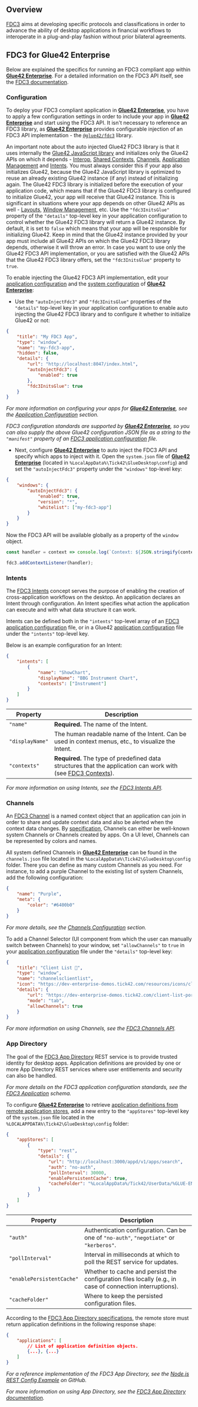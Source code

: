 ## Overview

[FDC3](https://fdc3.finos.org/) aims at developing specific protocols and classifications in order to advance the ability of desktop applications in financial workflows to interoperate in a plug-and-play fashion without prior bilateral agreements.

## FDC3 for Glue42 Enterprise

<glue42 name="addClass" class="colorSection" element="p" text="Available since Glue42 Enterprise 3.9">

Below are explained the specifics for running an FDC3 compliant app within [**Glue42 Enterprise**](https://glue42.com/enterprise/). For a detailed information on the FDC3 API itself, see the [FDC3 documentation](https://fdc3.finos.org/docs/fdc3-intro).

### Configuration

To deploy your FDC3 compliant application in [**Glue42 Enterprise**](https://glue42.com/enterprise/), you have to apply a few configuration settings in order to include your app in [**Glue42 Enterprise**](https://glue42.com/enterprise/) and start using the FDC3 API. It isn't necessary to reference an FDC3 library, as [**Glue42 Enterprise**](https://glue42.com/enterprise/) provides configurable injection of an FDC3 API implementation - the [`@glue42/fdc3`](https://www.npmjs.com/package/@glue42/fdc3) library.

An important note about the auto injected Glue42 FDC3 library is that it uses internally the [Glue42 JavaScript library](../how-to/glue42-enable-your-app/javascript/index.html) and initializes only the Glue42 APIs on which it depends - [Interop](../../glue42-concepts/data-sharing-between-apps/interop/javascript/index.html), [Shared Contexts](../../glue42-concepts/data-sharing-between-apps/shared-contexts/javascript/index.html), [Channels](../../glue42-concepts/data-sharing-between-apps/channels/javascript/index.html), [Application Management](../../glue42-concepts/application-management/javascript/index.html) and [Intents](../../glue42-concepts/intents/javascript/index.html). You must always consider this if your app also initializes Glue42, because the Glue42 JavaScript library is optimized to reuse an already existing Glue42 instance (if any) instead of initializing again. The Glue42 FDC3 library is initialized before the execution of your application code, which means that if the Glue42 FDC3 library is configured to initialize Glue42, your app will receive that Glue42 instance. This is significant in situations where your app depends on other Glue42 APIs as well - [Layouts](../../glue42-concepts/windows/layouts/javascript/index.html), [Window Management](../../glue42-concepts/windows/window-management/javascript/index.html), etc. Use the `"fdc3InitsGlue"` property of the `"details"` top-level key in your application configuration to control whether the Glue42 FDC3 library will return a Glue42 instance. By default, it is set to `false` which means that your app will be responsible for initializing Glue42. Keep in mind that the Glue42 instance provided by your app must include all Glue42 APIs on which the Glue42 FDC3 library depends, otherwise it will throw an error. In case you want to use only the Glue42 FDC3 API implementation, or you are satisfied with the Glue42 APIs that the Glue42 FDC3 library offers, set the `"fdc3InitsGlue"` property to `true`.

To enable injecting the Glue42 FDC3 API implementation, edit your [application configuration](../../developers/configuration/application/index.html) and the [system configuration](../../developers/configuration/system/index.html) of [**Glue42 Enterprise**](https://glue42.com/enterprise/):

- Use the `"autoInjectFdc3"` and `"fdc3InitsGlue"` properties of the `"details"` top-level key in your application configuration to enable auto injecting the Glue42 FDC3 library and to configure it whether to initialize Glue42 or not:

```json
{
    "title": "My FDC3 App",
    "type": "window",
    "name": "my-fdc3-app",
    "hidden": false,
    "details": {
        "url": "http://localhost:8047/index.html",
        "autoInjectFdc3": {
            "enabled": true
        },
        "fdc3InitsGlue": true
    }
}
```

*For more information on configuring your apps for [**Glue42 Enterprise**](https://glue42.com/enterprise/), see the [Application Configuration](../../developers/configuration/application/index.html) section.*

*FDC3 configuration standards are supported by [**Glue42 Enterprise**](https://glue42.com/enterprise/), so you can also supply the above Glue42 configuration JSON file as a string to the `"manifest"` property of an [FDC3 application configuration](https://fdc3.finos.org/schemas/1.2/app-directory#tag/Application) file.*

- Next, configure [**Glue42 Enterprise**](https://glue42.com/enterprise/) to auto inject the FDC3 API and specify which apps to inject with it. Open the `system.json` file of [**Glue42 Enterprise**](https://glue42.com/enterprise/) (located in `%LocalAppData%\Tick42\GlueDesktop\config`) and set the `"autoInjectFdc3"` property under the `"windows"` top-level key:

```json
{
    "windows": {
        "autoInjectFdc3": {
            "enabled": true,
            "version": "*",
            "whitelist": ["my-fdc3-app"]
        }
    }
}
```

Now the FDC3 API will be available globally as a property of the `window` object.

```javascript
const handler = context => console.log(`Context: ${JSON.stringify(context)}`);

fdc3.addContextListener(handler);
```

### Intents

The [FDC3 Intents](https://fdc3.finos.org/docs/intents/overview) concept serves the purpose of enabling the creation of cross-application workflows on the desktop. An application declares an Intent through configuration. An Intent specifies what action the application can execute and with what data structure it can work.

Intents can be defined both in the `"intents"` top-level array of an [FDC3 application configuration](https://fdc3.finos.org/schemas/1.2/app-directory#tag/Application) file, or in a Glue42 [application configuration](../../developers/configuration/application/index.html) file under the `"intents"` top-level key.

Below is an example configuration for an Intent:

```json
{
    "intents": [
        {
            "name": "ShowChart",
            "displayName": "BBG Instrument Chart",
            "contexts": ["Instrument"]
        }
    ]
}
```

| Property | Description |
|----------|-------------|
| `"name"` | **Required.** The name of the Intent. |
| `"displayName"` | The human readable name of the Intent. Can be used in context menus, etc., to visualize the Intent. |
| `"contexts"` | **Required.** The type of predefined data structures that the application can work with (see [FDC3 Contexts](https://fdc3.finos.org/docs/context/overview)). |

*For more information on using Intents, see the [FDC3 Intents API](https://fdc3.finos.org/docs/intents/overview).*

### Channels

An [FDC3 Channel](https://fdc3.finos.org/docs/api/ref/Channel) is a named context object that an application can join in order to share and update context data and also be alerted when the context data changes. By [specification](https://fdc3.finos.org/docs/api/spec#context-channels), Channels can either be well-known system Channels or Channels created by apps. On a UI level, Channels can be represented by colors and names.

All system defined Channels in [**Glue42 Enterprise**](https://glue42.com/enterprise/) can be found in the `channels.json` file located in the `%LocalAppData%\Tick42\GlueDesktop\config` folder. There you can define as many custom Channels as you need. For instance, to add a purple Channel to the existing list of system Channels, add the following configuration:

```json
{
    "name": "Purple",
    "meta": {
        "color": "#6400b0"
    }
}
```

*For more details, see the [Channels Configuration](../../developers/configuration/channels/index.html) section.*

To add a Channel Selector (UI component from which the user can manually switch between Channels) to your window, set `"allowChannels"` to `true` in your [application configuration](../../developers/configuration/application/index.html) file under the `"details"` top-level key:

```json
{
    "title": "Client List 🔗",
    "type": "window",
    "name": "channelsclientlist",
    "icon": "https://dev-enterprise-demos.tick42.com/resources/icons/clients.ico",
    "details": {
        "url": "https://dev-enterprise-demos.tick42.com/client-list-portfolio-contact/#/clientlist",
        "mode": "tab",
        "allowChannels": true
    }
}
```

*For more information on using Channels, see the [FDC3 Channels API](https://fdc3.finos.org/docs/api/ref/Channel).*

### App Directory

The goal of the [FDC3 App Directory](https://fdc3.finos.org/docs/app-directory/overview) REST service is to provide trusted identity for desktop apps. Application definitions are provided by one or more App Directory REST services where user entitlements and security can also be handled.

*For more details on the FDC3 application configuration standards, see the [FDC3 Application](https://fdc3.finos.org/schemas/1.2/app-directory#tag/Application) schema.*

To configure [**Glue42 Enterprise**](https://glue42.com/enterprise/) to retrieve [application definitions from remote application stores](../../developers/configuration/system/index.html#application_stores), add a new entry to the `"appStores"` top-level key of the `system.json` file located in the `%LOCALAPPDATA%\Tick42\GlueDesktop\config` folder:

```json
{
    "appStores": [
        {
            "type": "rest",
            "details": {
                "url": "http://localhost:3000/appd/v1/apps/search",
                "auth": "no-auth",
                "pollInterval": 30000,
                "enablePersistentCache": true,
                "cacheFolder": "%LocalAppData%/Tick42/UserData/%GLUE-ENV%-%GLUE-REGION%/gcsCache/"
            }
        }
    ]
}
```

| Property | Description |
|----------|-------------|
| `"auth"` | Authentication configuration. Can be one of `"no-auth"`, `"negotiate"` or `"kerberos"`. |
| `"pollInterval"` | Interval in milliseconds at which to poll the REST service for updates. |
| `"enablePersistentCache"` | Whether to cache and persist the configuration files locally (e.g., in case of connection interruptions). |
| `"cacheFolder"` | Where to keep the persisted configuration files. |

According to the [FDC3 App Directory specifications](https://fdc3.finos.org/schemas/1.2/app-directory), the remote store must return application definitions in the following response shape:

```json
{
    "applications": [
        // List of application definition objects.
        {...}, {...}
    ]
}
```

*For a reference implementation of the FDC3 App Directory, see the [Node.js REST Config Example](https://github.com/Glue42/rest-config-example-node-js) on GitHub.*

*For more information on using App Directory, see the [FDC3 App Directory documentation](https://fdc3.finos.org/docs/app-directory/overview).*